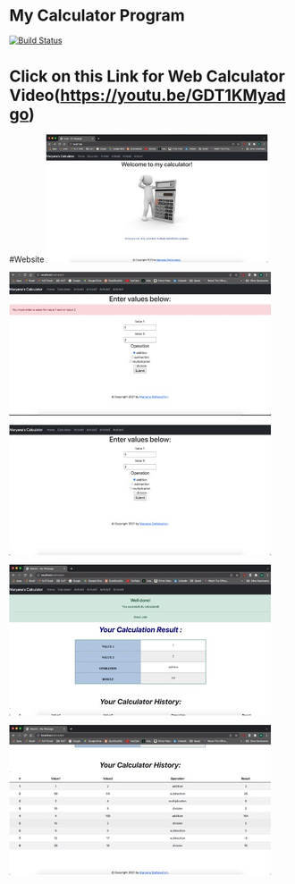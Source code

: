 # My Calculator Program

[![Build Status](https://app.travis-ci.com/maryanastef/calculatorexample.svg?branch=main)](https://app.travis-ci.com/maryanastef/calculatorexample)

# Click on this Link for Web Calculator Video(https://youtu.be/GDT1KMyadgo)

#Website
![website1.jpg](website1.jpg)

![website7.jpg](website7.jpg)

![website2.jpg](website2.jpg)

![website3.jpg](website3.jpg)

![website4.jpg](website4.jpg)